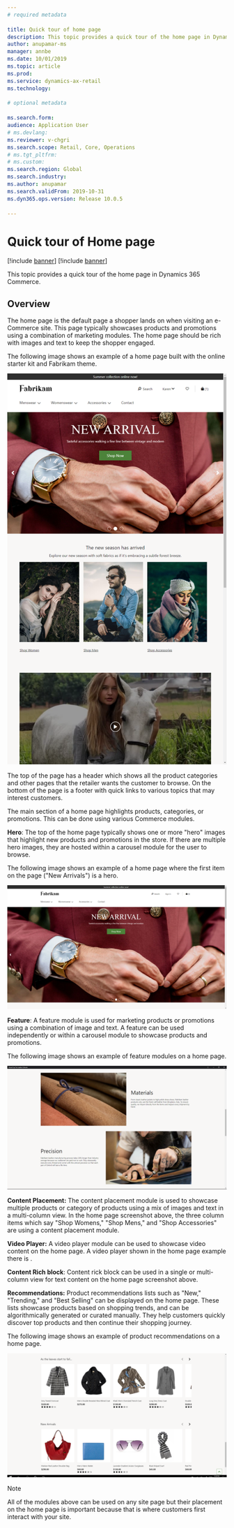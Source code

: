 ```yaml
---
# required metadata

title: Quick tour of home page
description: This topic provides a quick tour of the home page in Dynamics 365 Commerce.
author: anupamar-ms
manager: annbe
ms.date: 10/01/2019
ms.topic: article
ms.prod: 
ms.service: dynamics-ax-retail
ms.technology: 

# optional metadata

ms.search.form:  
audience: Application User
# ms.devlang: 
ms.reviewer: v-chgri
ms.search.scope: Retail, Core, Operations
# ms.tgt_pltfrm: 
# ms.custom: 
ms.search.region: Global
ms.search.industry: 
ms.author: anupamar
ms.search.validFrom: 2019-10-31
ms.dyn365.ops.version: Release 10.0.5

---
```


# Quick tour of Home page

[!include [banner](../includes/preview-banner.md)]
[!include [banner](../includes/banner.md)]

This topic provides a quick tour of the home page in Dynamics 365 Commerce.

## Overview

The home page is the default page a shopper lands on when visiting an e-Commerce site. This page typically showcases products and promotions using a combination of marketing modules. The home page should be rich with images and text to keep the shopper engaged. 

The following image shows an example of a home page built with the online starter kit and Fabrikam theme.

![Home page](./media/Homepage2.PNG)

The top of the page has a header which shows all the product categories and other pages that the retailer wants the customer to browse. On the bottom of the page is a footer with quick links to various topics that may interest customers. 

The main section of a home page highlights products, categories, or promotions. This can be done using various Commerce modules.

**Hero**: The top of the home page typically shows one or more "hero" images that highlight new products and promotions in the store. If there are multiple hero images, they are hosted within a carousel module for the user to browse. 

The following image shows an example of a home page where the first item on the page ("New Arrivals") is a hero.

![Hero](./media/Hero.PNG)

**Feature**: A feature module is used for marketing products or promotions using a combination of image and text. A feature can be used independently or within a carousel module to showcase products and promotions. 

The following image shows an example of feature modules on a home page.

![Feature](./media/Feature.PNG)

**Content Placement:** The content placement module is used to showcase multiple products or category of products using a mix of images and text in a multi-column view. In the home page screenshot above, the three column items which say "Shop Womens," "Shop Mens," and "Shop Accessories" are using a content placement module.  

**Video Player:** A video player module can be used to showcase video content on the home page. A video player shown in the home page example there is .

**Content Rich block**: Content rick block can be used in a single or multi-column view for text content on the home page screenshot above.

**Recommendations:** Product recommendations lists such as "New," "Trending," and "Best Selling" can be displayed on the home page. These lists showcase products based on shopping trends, and can be algorithmically generated or curated manually. They help customers quickly discover top products and then continue their shopping journey.

The following image shows an example of product recommendations on a home page.

![Recommendations](./media/Recommendations.PNG)

> [!NOTE] 
> All of the modules above can be used on any site page but their placement on the home page is important because that is where customers first interact with your site.
